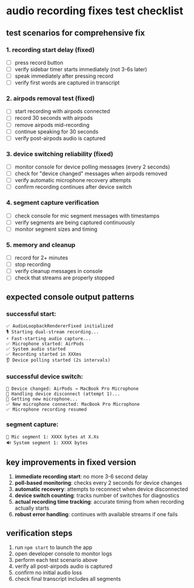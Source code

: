 # audio recording fixes test checklist

## test scenarios for comprehensive fix

### 1. recording start delay (fixed)
- [ ] press record button
- [ ] verify sidebar timer starts immediately (not 3-6s later)
- [ ] speak immediately after pressing record
- [ ] verify first words are captured in transcript

### 2. airpods removal test (fixed)
- [ ] start recording with airpods connected
- [ ] record 30 seconds with airpods
- [ ] remove airpods mid-recording
- [ ] continue speaking for 30 seconds
- [ ] verify post-airpods audio is captured

### 3. device switching reliability (fixed)
- [ ] monitor console for device polling messages (every 2 seconds)
- [ ] check for "device changed" messages when airpods removed
- [ ] verify automatic microphone recovery attempts
- [ ] confirm recording continues after device switch

### 4. segment capture verification
- [ ] check console for mic segment messages with timestamps
- [ ] verify segments are being captured continuously
- [ ] monitor segment sizes and timing

### 5. memory and cleanup
- [ ] record for 2+ minutes
- [ ] stop recording
- [ ] verify cleanup messages in console
- [ ] check that streams are properly stopped

## expected console output patterns

### successful start:
```
✅ AudioLoopbackRendererFixed initialized
🎙️ Starting dual-stream recording...
⚡ Fast-starting audio capture...
✅ Microphone started: AirPods
✅ System audio started
✅ Recording started in XXXms
👂 Device polling started (2s intervals)
```

### successful device switch:
```
🔄 Device changed: AirPods → MacBook Pro Microphone
🔄 Handling device disconnect (attempt 1)...
🎯 Getting new microphone...
✅ New microphone connected: MacBook Pro Microphone
✅ Microphone recording resumed
```

### segment capture:
```
🎤 Mic segment 1: XXXX bytes at X.Xs
🔊 System segment 1: XXXX bytes
```

## key improvements in fixed version

1. **immediate recording start**: no more 3-6 second delay
2. **poll-based monitoring**: checks every 2 seconds for device changes
3. **automatic recovery**: attempts to reconnect when device disconnected
4. **device switch counting**: tracks number of switches for diagnostics
5. **actual recording time tracking**: accurate timing from when recording actually starts
6. **robust error handling**: continues with available streams if one fails

## verification steps

1. run `npm start` to launch the app
2. open developer console to monitor logs
3. perform each test scenario above
4. verify all post-airpods audio is captured
5. confirm no initial audio loss
6. check final transcript includes all segments